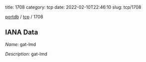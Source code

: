 title: 1708
category: tcp
date: 2022-02-10T22:46:10
slug: tcp/1708

[portdb](/) / [tcp](/category/tcp.html) / 1708


## IANA Data

_Name:_ gat-lmd

_Description:_ gat-lmd

